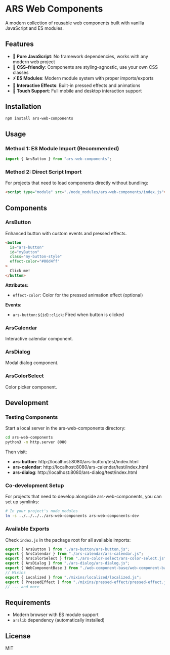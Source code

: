 # ARS Web Components

A modern collection of reusable web components built with vanilla JavaScript and ES modules.

## Features

- **🎯 Pure JavaScript**: No framework dependencies, works with any modern web project
- **🎨 CSS-friendly**: Components are styling-agnostic, use your own CSS classes
- **⚡ ES Modules**: Modern module system with proper imports/exports
- **🔧 Interactive Effects**: Built-in pressed effects and animations
- **📱 Touch Support**: Full mobile and desktop interaction support

## Installation

```bash
npm install ars-web-components
```

## Usage

### Method 1: ES Module Import (Recommended)

```javascript
import { ArsButton } from "ars-web-components";
```

### Method 2: Direct Script Import

For projects that need to load components directly without bundling:

```html
<script type="module" src="./node_modules/ars-web-components/index.js"></script>
```

## Components

### ArsButton

Enhanced button with custom events and pressed effects.

```html
<button
  is="ars-button"
  id="myButton"
  class="my-button-style"
  effect-color="#00d4ff"
>
  Click me!
</button>
```

**Attributes:**

- `effect-color`: Color for the pressed animation effect (optional)

**Events:**

- `ars-button:${id}:click`: Fired when button is clicked

### ArsCalendar

Interactive calendar component.

### ArsDialog

Modal dialog component.

### ArsColorSelect

Color picker component.

## Development

### Testing Components

Start a local server in the ars-web-components directory:

```bash
cd ars-web-components
python3 -m http.server 8080
```

Then visit:

- **ars-button**: http://localhost:8080/ars-button/test/index.html
- **ars-calendar**: http://localhost:8080/ars-calendar/test/index.html
- **ars-dialog**: http://localhost:8080/ars-dialog/test/index.html

### Co-development Setup

For projects that need to develop alongside ars-web-components, you can set up symlinks:

```bash
# In your project's node_modules
ln -s ../../../../ars-web-components ars-web-components-dev
```

### Available Exports

Check `index.js` in the package root for all available imports:

```javascript
export { ArsButton } from "./ars-button/ars-button.js";
export { ArsCalendar } from "./ars-calendar/ars-calendar.js";
export { ArsColorSelect } from "./ars-color-select/ars-color-select.js";
export { ArsDialog } from "./ars-dialog/ars-dialog.js";
export { WebComponentBase } from "./web-component-base/web-component-base.js";
// Mixins
export { Localized } from "./mixins/localized/localized.js";
export { PressedEffect } from "./mixins/pressed-effect/pressed-effect.js";
// ... and more
```

## Requirements

- Modern browser with ES module support
- `arslib` dependency (automatically installed)

## License

MIT
